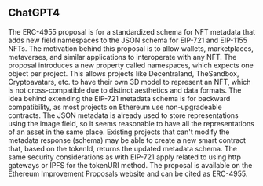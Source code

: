 ## ChatGPT4

The ERC-4955 proposal is for a standardized schema for NFT metadata that adds new field namespaces to the JSON schema for EIP-721 and EIP-1155 NFTs. The motivation behind this proposal is to allow wallets, marketplaces, metaverses, and similar applications to interoperate with any NFT. The proposal introduces a new property called namespaces, which expects one object per project. This allows projects like Decentraland, TheSandbox, Cryptoavatars, etc. to have their own 3D model to represent an NFT, which is not cross-compatible due to distinct aesthetics and data formats. The idea behind extending the EIP-721 metadata schema is for backward compatibility, as most projects on Ethereum use non-upgradeable contracts. The JSON metadata is already used to store representations using the image field, so it seems reasonable to have all the representations of an asset in the same place. Existing projects that can't modify the metadata response (schema) may be able to create a new smart contract that, based on the tokenId, returns the updated metadata schema. The same security considerations as with EIP-721 apply related to using http gateways or IPFS for the tokenURI method. The proposal is available on the Ethereum Improvement Proposals website and can be cited as ERC-4955.
